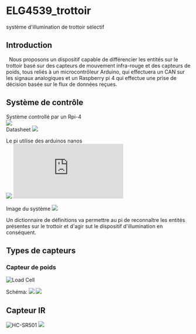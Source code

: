 # ELG4539_trottoir
système d'illumination de trottoir sélectif

## Introduction
  Nous proposons un dispositif capable de différencier les entités sur le trottoir basé sur des capteurs de mouvement infra-rouge et des capteurs de poids, tous reliés à un microcontrôleur Arduino, qui effectuera un CAN sur les signaux analogiques et un Raspberry pi 4 qui effectue une prise de décision basée sur le flux de données reçues. 

## Système de contrôle
  
Système controllé par un Rpi-4  
![](https://assets.raspberrypi.com/static/raspberry-pi-4-labelled-f5e5dcdf6a34223235f83261fa42d1e8.png)  
Datasheet 
![](https://assets.raspberrypi.com/static/blueprint-labelled-97975f4b1159239a8e248d180be87e3e.svg)  

Le pi utilise des arduinos nanos  
![](https://m.media-amazon.com/images/I/61h97iDJlWL._AC_SL1000_.jpg) 
![Datasheet](https://docs.arduino.cc/static/a3053b2eb570533aeab01948f35ba4a5/A000005-datasheet.pdf)

Image du système
![](../blob/main/Imgs/Image1.jpg?raw=true)


Un dictionnaire de définitions va permettre au pi de reconnaître les entités présentes sur le trottoir et d'agir sut le dispositif d'illumination en conséquent.

## Types de capteurs

### Capteur de poids 

![Load Cell](https://www.amazon.ca/-/fr/gp/product/B079FQNJJH/ref=ewc_pr_img_1?smid=A1GUQD3SRXOFFI&psc=1)  

Schéma: ![](../blob/main/Imgs/Image3.png?raw=true)
![](https://m.media-amazon.com/images/I/612ornIvHHL._AC_SX679_.jpg) 

## Capteur IR
![HC-SR501](https://www.amazon.ca/XLX-HC-SR505-Efficiency-Measurement-Electronic/dp/B07QY7GPWT/ref=sr_1_2_sspa?crid=1MX9BA6PMNC6T&keywords=HC-SR501&qid=1667254371&qu=eyJxc2MiOiIyLjg3IiwicXNhIjoiMi42NCIsInFzcCI6IjIuNjQifQ%3D%3D&sprefix=hc-sr501%2Caps%2C76&sr=8-2-spons&psc=1)
![](https://m.media-amazon.com/images/I/61t2-iumRsL._AC_SL1001_.jpg)

